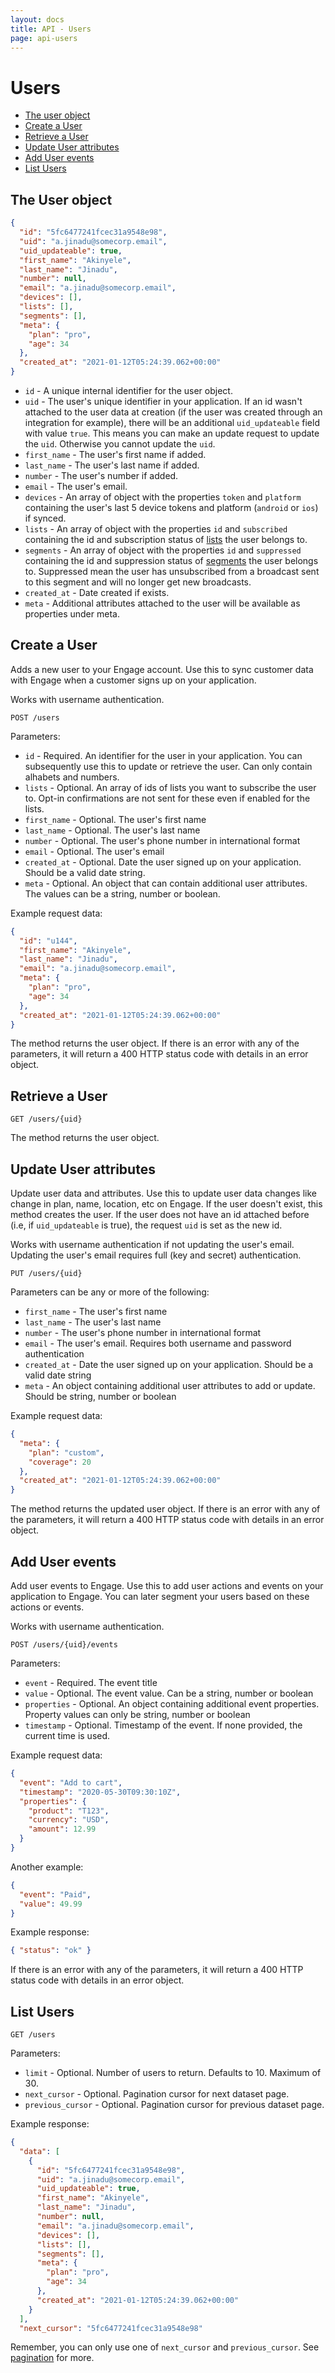 ```yaml
---
layout: docs
title: API - Users
page: api-users
---
```

# Users

- [The user object](#the-user-object)
- [Create a User](#create-a-user)
- [Retrieve a User](#retrieve-a-user)
- [Update User attributes](#update-user-attributes)
- [Add User events](#add-user-events)
- [List Users](#list-users)

## The User object

```json
{
  "id": "5fc6477241fcec31a9548e98",
  "uid": "a.jinadu@somecorp.email",
  "uid_updateable": true,
  "first_name": "Akinyele",
  "last_name": "Jinadu",
  "number": null,
  "email": "a.jinadu@somecorp.email",
  "devices": [],
  "lists": [],
  "segments": [],
  "meta": {
    "plan": "pro",
    "age": 34
  },
  "created_at": "2021-01-12T05:24:39.062+00:00"
}
```

- `id` - A unique internal identifier for the user object.
- `uid` - The user's unique identifier in your application. If an id wasn't attached to the user data at creation (if the user was created through an integration for example), there will be an additional `uid_updateable` field with value `true`. This means you can make an update request to update the `uid`. Otherwise you cannot update the `uid`.
- `first_name` - The user's first name if added.
- `last_name` - The user's last name if added.
- `number` - The user's number if added.
- `email` - The user's email.
- `devices` - An array of object with the properties `token` and `platform` containing the user's last 5 device tokens and platform (`android` or `ios`) if synced.
- `lists` - An array of object with the properties `id` and `subscribed` containing the id and subscription status of [lists](/docs/guides/lists) the user belongs to.
- `segments` - An array of object with the properties `id` and `suppressed` containing the id and suppression status of [segments](/docs/guides/segments) the user belongs to. Suppressed mean the user has unsubscribed from a broadcast sent to this segment and will no longer get new broadcasts.
- `created_at` - Date created if exists.
- `meta` - Additional attributes attached to the user will be available as properties under meta.

## Create a User

Adds a new user to your Engage account. Use this to sync customer data with Engage when a customer signs up on your application.

Works with username authentication.

```
POST /users
```

Parameters:
- `id` - Required. An identifier for the user in your application. You can subsequently use this to update or retrieve the user. Can only contain alhabets and numbers.
- `lists` - Optional. An array of ids of lists you want to subscribe the user to. Opt-in confirmations are not sent for these even if enabled for the lists.
- `first_name` - Optional. The user's first name
- `last_name` - Optional. The user's last name
- `number` - Optional. The user's phone number in international format
- `email` - Optional. The user's email
- `created_at` - Optional. Date the user signed up on your application. Should be a valid date string.
- `meta` - Optional. An object that can contain additional user attributes. The values can be a string, number or boolean.

Example request data:
```json
{
  "id": "u144",
  "first_name": "Akinyele",
  "last_name": "Jinadu",
  "email": "a.jinadu@somecorp.email",
  "meta": {
    "plan": "pro",
    "age": 34
  },
  "created_at": "2021-01-12T05:24:39.062+00:00"
}
```

The method returns the user object. If there is an error with any of the parameters, it will return a 400 HTTP status code with details in an error object.

## Retrieve a User

```
GET /users/{uid}
```

The method returns the user object.


## Update User attributes

Update user data and attributes. Use this to update user data changes like change in plan, name, location, etc on Engage. If the user doesn't exist, this method creates the user. If the user does not have an id attached before (i.e, if `uid_updateable` is true), the request `uid` is set as the new id.

Works with username authentication if not updating the user's email. Updating the user's email requires full (key and secret) authentication.

```
PUT /users/{uid}
```

Parameters can be any or more of the following:
- `first_name` - The user's first name
- `last_name` - The user's last name
- `number` - The user's phone number in international format
- `email` - The user's email. Requires both username and password authentication
- `created_at` - Date the user signed up on your application. Should be a valid date string
- `meta` - An object containing additional user attributes to add or update. Should be string, number or boolean

Example request data:
```json
{
  "meta": {
    "plan": "custom",
    "coverage": 20 
  },
  "created_at": "2021-01-12T05:24:39.062+00:00"
}
```

The method returns the updated user object. If there is an error with any of the parameters, it will return a 400 HTTP status code with details in an error object.

## Add User events

Add user events to Engage. Use this to add user actions and events on your application to Engage. You can later segment your users based on these actions or events.

Works with username authentication.

```
POST /users/{uid}/events
```

Parameters:
- `event` - Required. The event title
- `value` - Optional. The event value. Can be a string, number or boolean
- `properties` - Optional. An object containing additional event properties. Property values can only be string, number or boolean
- `timestamp` - Optional. Timestamp of the event. If none provided, the current time is used.

Example request data:
```json
{
  "event": "Add to cart",
  "timestamp": "2020-05-30T09:30:10Z",
  "properties": {
    "product": "T123",
    "currency": "USD",
    "amount": 12.99
  }
}
```
Another example:
```json
{
  "event": "Paid",
  "value": 49.99
}
```

Example response:

```json
{ "status": "ok" }
```
If there is an error with any of the parameters, it will return a 400 HTTP status code with details in an error object.

## List Users

```
GET /users
```

Parameters:
- `limit` - Optional. Number of users to return. Defaults to 10. Maximum of 30.
- `next_cursor` - Optional. Pagination cursor for next dataset page.
- `previous_cursor` - Optional. Pagination cursor for previous dataset page.

Example response:
```json
{
  "data": [
    {
      "id": "5fc6477241fcec31a9548e98",
      "uid": "a.jinadu@somecorp.email",
      "uid_updateable": true,
      "first_name": "Akinyele",
      "last_name": "Jinadu",
      "number": null,
      "email": "a.jinadu@somecorp.email",
      "devices": [],
      "lists": [],
      "segments": [],
      "meta": {
        "plan": "pro",
        "age": 34
      },
      "created_at": "2021-01-12T05:24:39.062+00:00"
    }
  ],
  "next_cursor": "5fc6477241fcec31a9548e98"
```
Remember, you can only use one of `next_cursor` and `previous_cursor`. See [pagination](/docs/api/#pagination) for more.
